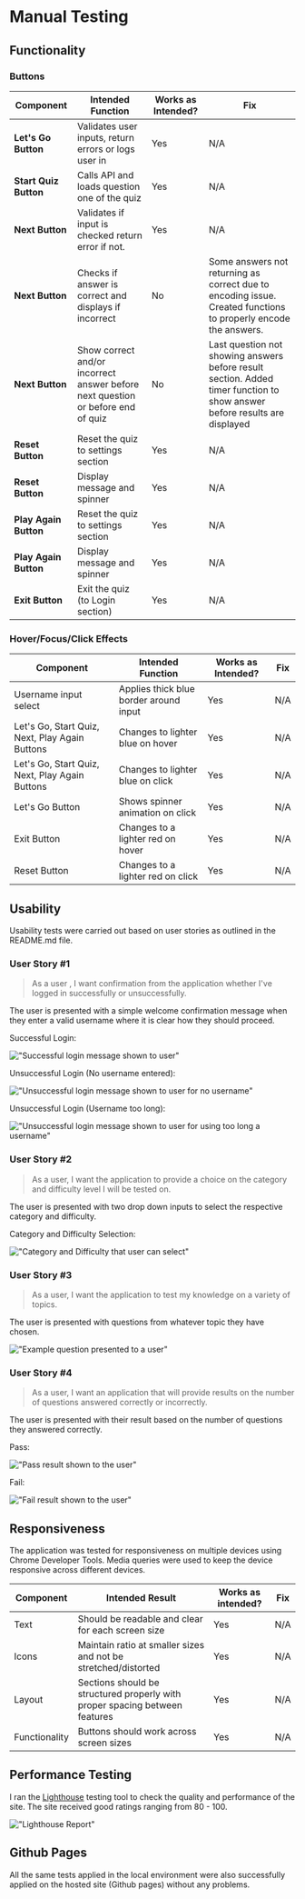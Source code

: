 # Manual Testing 

## Functionality 

### Buttons

| Component | Intended Function | Works as Intended? | Fix |
| -------------- | ------------------- | ---------------- | --- |
|**Let's Go Button** | Validates user inputs, return errors or logs user in | Yes | N/A |
|**Start Quiz Button** | Calls API and loads question one of the quiz | Yes | N/A |
|**Next Button** | Validates if input is checked return error if not.| Yes | N/A |
|**Next Button** |Checks if answer is correct and displays if incorrect | No | Some answers not returning as correct due to encoding issue. Created functions to properly encode the answers.
|**Next Button** | Show correct and/or incorrect answer before next question or before end of quiz | No | Last question not showing answers before result section. Added timer function to show answer before results are displayed |
|**Reset Button** | Reset the quiz to settings section | Yes | N/A |
|**Reset Button** | Display message and spinner | Yes | N/A |
|**Play Again Button** | Reset the quiz to settings section | Yes | N/A |
|**Play Again Button** | Display message and spinner | Yes | N/A |
|**Exit Button** | Exit the quiz (to Login section) | Yes | N/A |


### Hover/Focus/Click Effects 

| Component | Intended Function | Works as Intended? | Fix |
| -------------- | ------------------- | ---------------- | --- |
| Username input select | Applies thick blue border around input | Yes | N/A |
| Let's Go, Start Quiz, Next, Play Again Buttons | Changes to lighter blue on hover | Yes | N/A |
| Let's Go, Start Quiz, Next, Play Again Buttons | Changes to lighter blue on click | Yes | N/A |
| Let's Go Button | Shows spinner animation on click | Yes | N/A |
| Exit Button | Changes to a lighter red on hover | Yes | N/A |
| Reset Button | Changes to a lighter red on click | Yes | N/A |


## Usability 

Usability tests were carried out based on user stories as outlined in the README.md file. 

### User Story #1

>As a user , I want confirmation from the application whether I've logged in successfully or unsuccessfully. 

The user is presented with a simple welcome confirmation message when they enter a valid username where it is clear how they should proceed. 

Successful Login: 

!["Successful login message shown to user"](https://github.com/seamusmacg/quiz-it/blob/master/images/success-login.PNG)

Unsuccessful Login (No username entered): 

 !["Unsuccessful login message shown to user for no username"](https://github.com/seamusmacg/quiz-it/blob/master/images/fail-login.PNG)

 Unsuccessful Login (Username too long):

  !["Unsuccessful login message shown to user for using too long a username"](https://github.com/seamusmacg/quiz-it/blob/master/images/fail-login-length.PNG)

### User Story #2

>As a user, I want the application to provide a choice on the category and difficulty level I will be tested on.

The user is presented with two drop down inputs to select the respective category and difficulty.

Category and Difficulty Selection: 

!["Category and Difficulty that user can select"](https://github.com/seamusmacg/quiz-it/blob/master/images/success-login.PNG)

### User Story #3 

> As a user, I want the application to test my knowledge on a variety of topics.

The user is presented with questions from whatever topic they have chosen. 

!["Example question presented to a user"](https://github.com/seamusmacg/quiz-it/blob/master/images/success-login.PNG)

### User Story #4 

> As a user, I want an application that will provide results on the number of questions answered correctly or incorrectly. 

The user is presented with their result based on the number of questions they answered correctly. 

Pass:

!["Pass result shown to the user"](https://github.com/seamusmacg/quiz-it/blob/master/images/pass.PNG)

Fail:

!["Fail result shown to the user"](https://github.com/seamusmacg/quiz-it/blob/master/images/fail.PNG)

## Responsiveness

The application was tested for responsiveness on multiple devices using Chrome Developer Tools. Media queries were used to keep the device responsive across different devices.

| Component | Intended Result | Works as intended? | Fix |
| --------- | --------------- | ------------------ | --- |
| Text | Should be readable and clear for each screen size | Yes | N/A |
| Icons | Maintain ratio at smaller sizes and not be stretched/distorted | Yes | N/A |
| Layout | Sections should be structured properly with proper spacing between features | Yes | N/A |
| Functionality | Buttons should work across screen sizes | Yes | N/A |

## Performance Testing 

I ran the [Lighthouse](https://developers.google.com/web/tools/lighthouse/) testing tool to check the quality and performance of the site. The site received good ratings ranging from 80 - 100. 

!["Lighthouse Report"](https://github.com/seamusmacg/quiz-it/blob/master/images/lighthouse-report.PNG)

## Github Pages 

All the same tests applied in the local environment were also successfully applied on the hosted site (Github pages) without any problems.








